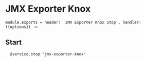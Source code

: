 
# JMX Exporter Knox

    module.exports = header: 'JMX Exporter Knox Stop', handler: ({options}) ->

## Start

      @service.stop 'jmx-exporter-knox'

